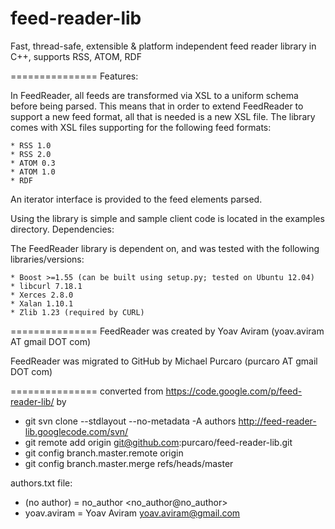 feed-reader-lib
===============
Fast, thread-safe, extensible &amp; platform independent feed reader library in C++, supports RSS, ATOM, RDF

===============
Features:

In FeedReader, all feeds are transformed via XSL to a uniform schema before being parsed.
This means that in order to extend FeedReader to support a new feed format, all that is needed is a new XSL file.
The library comes with XSL files supporting for the following feed formats:

    * RSS 1.0
    * RSS 2.0
    * ATOM 0.3
    * ATOM 1.0
    * RDF

An iterator interface is provided to the feed elements parsed.

Using the library is simple and sample client code is located in the examples directory.
Dependencies:

The FeedReader library is dependent on, and was tested with the following libraries/versions:

    * Boost >=1.55 (can be built using setup.py; tested on Ubuntu 12.04)
    * libcurl 7.18.1
    * Xerces 2.8.0
    * Xalan 1.10.1
    * Zlib 1.23 (required by CURL)

===============
FeedReader was created by Yoav Aviram (yoav.aviram AT gmail DOT com)

FeedReader was migrated to GitHub by Michael Purcaro (purcaro AT gmail DOT com)

===============
converted from https://code.google.com/p/feed-reader-lib/ by
* git svn clone --stdlayout --no-metadata -A authors  http://feed-reader-lib.googlecode.com/svn/
* git remote add origin git@github.com:purcaro/feed-reader-lib.git
* git config branch.master.remote origin
* git config branch.master.merge refs/heads/master

authors.txt file:
* (no author) = no_author <no_author@no_author>
* yoav.aviram = Yoav Aviram <yoav.aviram@gmail.com>
